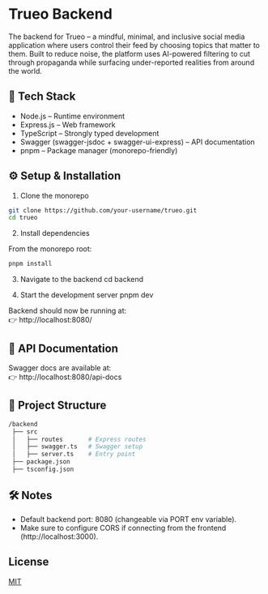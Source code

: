 # Trueo Backend

The backend for Trueo – a mindful, minimal, and inclusive social media application where users control their feed by choosing topics that matter to them.
Built to reduce noise, the platform uses AI-powered filtering to cut through propaganda while surfacing under-reported realities from around the world.

## 🚀 Tech Stack

* Node.js – Runtime environment
* Express.js – Web framework
* TypeScript – Strongly typed development
* Swagger (swagger-jsdoc + swagger-ui-express) – API documentation
* pnpm – Package manager (monorepo-friendly)

## ⚙️ Setup & Installation
1. Clone the monorepo
```bash
git clone https://github.com/your-username/trueo.git
cd trueo
```

2. Install dependencies

From the monorepo root:
```bash
pnpm install
```

3. Navigate to the backend
cd backend

4. Start the development server
pnpm dev


Backend should now be running at:  
👉 http://localhost:8080/

## 📖 API Documentation

Swagger docs are available at:  
👉 http://localhost:8080/api-docs

## 📂 Project Structure
```bash
/backend
 ├── src
 │   ├── routes       # Express routes
 │   ├── swagger.ts   # Swagger setup
 │   ├── server.ts    # Entry point
 ├── package.json
 ├── tsconfig.json
```

## 🛠️ Notes

* Default backend port: 8080 (changeable via PORT env variable).
* Make sure to configure CORS if connecting from the frontend (http://localhost:3000).

## License

[MIT](https://choosealicense.com/licenses/mit/)